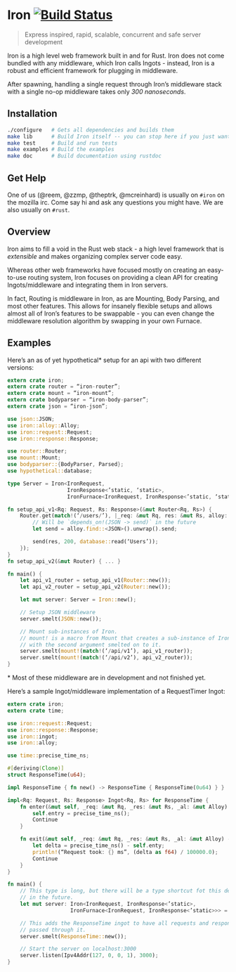 Iron [![Build Status](https://secure.travis-ci.org/iron/iron.png?branch=master)](https://travis-ci.org/iron/iron)
====

> Express inspired, rapid, scalable, concurrent and safe server development

Iron is a high level web framework built in and for Rust. Iron does not come
bundled with any middleware, which Iron calls Ingots - instead, Iron is a
robust and efficient framework for plugging in middleware.

After spawning, handling a single request through Iron’s middleware stack
with a single no-op middleware takes only _300 nanoseconds_.

## Installation

```bash
./configure   # Gets all dependencies and builds them
make lib      # Build Iron itself -- you can stop here if you just want the library
make test     # Build and run tests
make examples # Build the examples
make doc      # Build documentation using rustdoc
```

## Get Help

One of us (@reem, @zzmp, @theptrk, @mcreinhard) is usually on `#iron` on the
mozilla irc. Come say hi and ask any questions you might have. We are also
usually on `#rust`.

## Overview

Iron aims to fill a void in the Rust web stack - a high level framework that is
*extensible* and makes organizing complex server code easy.

Whereas other web frameworks have focused mostly on creating an easy-to-use
routing system, Iron focuses on providing a clean API for creating
Ingots/middleware and integrating them in Iron servers.

In fact, Routing is middleware in Iron, as are Mounting, Body Parsing, and most
other features. This allows for insanely flexible setups and allows almost all
of Iron’s features to be swappable - you can even change the middleware
resolution algorithm by swapping in your own Furnace.

## Examples

Here’s an as of yet hypothetical\* setup for an api with two different
versions:

```rust
extern crate iron;
extern crate router = “iron-router”;
extern crate mount = “iron-mount”;
extern crate bodyparser = “iron-body-parser”;
extern crate json = “iron-json”;

use json::JSON;
use iron::alloy::Alloy;
use iron::request::Request;
use iron::response::Response;

use router::Router;
use mount::Mount;
use bodyparser::{BodyParser, Parsed};
use hypothetical::database;

type Server = Iron<IronRequest,
                   IronResponse<’static, ‘static>,
                   IronFurnace<IronRequest, IronResponse<’static, ‘static>>>

fn setup_api_v1<Rq: Request, Rs: Response>(&mut Router<Rq, Rs>) {
    Router.get(match!(‘/users/’), |_req: &mut Rq, res: &mut Rs, alloy: &mut Alloy| {
        // Will be `depends_on!(JSON -> send)` in the future
        let send = alloy.find::<JSON>().unwrap().send;

        send(res, 200, database::read(‘Users’));
    });
}
fn setup_api_v2(&mut Router) { ... }

fn main() {
    let api_v1_router = setup_api_v1(Router::new());
    let api_v2_router = setup_api_v2(Router::new());

    let mut server: Server = Iron::new();

    // Setup JSON middleware
    server.smelt(JSON::new());

    // Mount sub-instances of Iron.
    // mount! is a macro from Mount that creates a sub-instance of Iron
    // with the second argument smelted on to it.
    server.smelt(mount!(match!(‘/api/v1’), api_v1_router));
    server.smelt(mount!(match!(‘/api/v2’), api_v2_router));
}

```

\* Most of these middleware are in development and not finished yet.

Here’s a sample Ingot/middleware implementation of a RequestTimer Ingot:

```rust
extern crate iron;
extern crate time;

use iron::request::Request;
use iron::response::Response;
use iron::ingot;
use iron::alloy;

use time::precise_time_ns;

#[deriving(Clone)]
struct ResponseTime(u64);

impl ResponseTime { fn new() -> ResponseTime { ResponseTime(0u64) } }

impl<Rq: Request, Rs: Response> Ingot<Rq, Rs> for ResponseTime {
    fn enter(&mut self, _req: &mut Rq, _res: &mut Rs, _al: &mut Alloy) -> ingot::Status {
        self.entry = precise_time_ns();
        Continue
    }

    fn exit(&mut self, _req: &mut Rq, _res: &mut Rs, _al: &mut Alloy) -> ingot::Status {
        let delta = precise_time_ns() - self.enty;
        println!(“Request took: {} ms”, (delta as f64) / 100000.0);
        Continue
    }
}

fn main() {
    // This type is long, but there will be a type shortcut fot this default
    // in the future.
    let mut server: Iron<IronRequest, IronResponse<’static>,
                    IronFurnace<IronRequest, IronResponse<’static>>> = Iron::new();

    // This adds the ResponseTime ingot to have all requests and responses be
    // passed through it.
    server.smelt(ResponseTime::new());

    // Start the server on localhost:3000
    server.listen(Ipv4Addr(127, 0, 0, 1), 3000);
}
```

